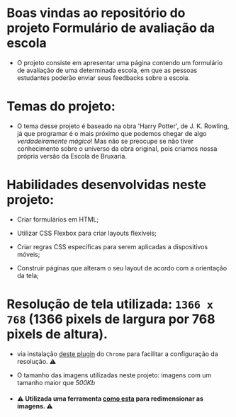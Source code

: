 # Boas vindas ao repositório do projeto Formulário de avaliação da escola

* O projeto consiste em apresentar uma página contendo um formulário de avaliação de uma determinada escola, em que as pessoas estudantes poderão enviar seus feedbacks sobre a escola. 

# Temas do projeto: 
* O tema desse projeto é baseado na obra 'Harry Potter', de J. K. Rowling, já que programar é o mais próximo que podemos chegar de algo *verdadeiramente mágico*! Mas não se preocupe se não tiver conhecimento sobre o universo da obra original, pois criamos nossa própria versão da Escola de Bruxaria. 

# Habilidades desenvolvidas neste projeto:

  * Criar formulários em HTML;

  * Utilizar CSS Flexbox para criar layouts flexíveis;

  * Criar regras CSS específicas para serem aplicadas a dispositivos móveis;

  * Construir páginas que alteram o seu layout de acordo com a orientação da tela;

 # Resolução de tela utilizada: `1366 x 768` (1366 pixels de largura por 768 pixels de altura).

  * via instalação [deste plugin](https://chrome.google.com/webstore/detail/window-resizer/kkelicaakdanhinjdeammmilcgefonfh?hl=en) do `Chrome` para facilitar a configuração da resolução. ⚠️

  * O tamanho das imagens utilizadas neste projeto: imagens com um tamanho maior que _500Kb_
  * #### ⚠️ Utilizada uma ferramenta [como esta](https://picresize.com/pt) para redimensionar as imagens. ⚠️

  